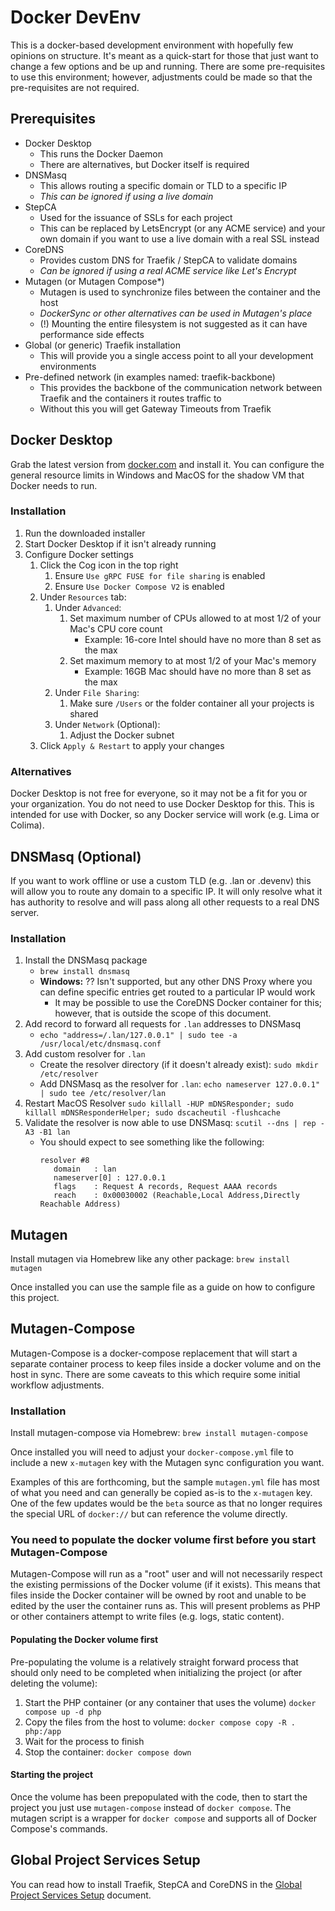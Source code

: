 # Docker DevEnv

This is a docker-based development environment with hopefully few opinions on
structure. It's meant as a quick-start for those that just want to change a few
options and be up and running. There are some pre-requisites to use this
environment; however, adjustments could be made so that the pre-requisites are
not required.

## Prerequisites

- Docker Desktop
  - This runs the Docker Daemon
  - There are alternatives, but Docker itself is required
- DNSMasq
  - This allows routing a specific domain or TLD to a specific IP
  - *This can be ignored if using a live domain*
- StepCA
  - Used for the issuance of SSLs for each project
  - This can be replaced by LetsEncrypt (or any ACME service) and your own
  domain if you want to use a live domain with a real SSL instead
- CoreDNS
  - Provides custom DNS for Traefik / StepCA to validate domains
  - *Can be ignored if using a real ACME service like Let's Encrypt*
- Mutagen (or Mutagen Compose*)
  - Mutagen is used to synchronize files between the container and the host
  - *DockerSync or other alternatives can be used in Mutagen's place*
  - (!) Mounting the entire filesystem is not suggested as it can have
  performance side effects
- Global (or generic) Traefik installation
  - This will provide you a single access point to all your development
environments
- Pre-defined network (in examples named: traefik-backbone)
  - This provides the backbone of the communication network between Traefik and
  the containers it routes traffic to
  - Without this you will get Gateway Timeouts from Traefik

## Docker Desktop

Grab the latest version from [docker.com](http://docker.com) and install it.
You can configure the general resource limits in Windows and MacOS for the
shadow VM that Docker needs to run.

### Installation

1. Run the downloaded installer
1. Start Docker Desktop if it isn't already running
1. Configure Docker settings
   1. Click the Cog icon in the top right
      1. Ensure `Use gRPC FUSE for file sharing` is enabled
      1. Ensure `Use Docker Compose V2` is enabled
   1. Under `Resources` tab:
      1. Under `Advanced`:
         1. Set maximum number of CPUs allowed to at most 1/2 of your Mac's CPU
         core count
            - Example: 16-core Intel should have no more than 8 set as the max
         1. Set maximum memory to at most 1/2 of your Mac's memory
            - Example: 16GB Mac should have no more than 8 set as the max
      1. Under `File Sharing`:
         1. Make sure `/Users` or the folder container all your projects is
         shared
      1. Under `Network` (Optional):
         1. Adjust the Docker subnet
   1. Click `Apply & Restart` to apply your changes

### Alternatives

Docker Desktop is not free for everyone, so it may not be a fit for you or your
organization. You do not need to use Docker Desktop for this. This is intended
for use with Docker, so any Docker service will work (e.g. Lima or Colima).

## DNSMasq (Optional)

If you want to work offline or use a custom TLD (e.g. .lan or .devenv) this
will allow you to route any domain to a specific IP. It will only resolve what
it has authority to resolve and will pass along all other requests to a real
DNS server.

### Installation

1. Install the DNSMasq package
    - `brew install dnsmasq `
    - **Windows:** ?? Isn't supported, but any other DNS Proxy where you can
    define specific entries get routed to a particular IP would work
      - It may be possible to use the CoreDNS Docker container for this;
      however, that is outside the scope of this document.
1. Add record to forward all requests for `.lan` addresses to DNSMasq
    - `echo "address=/.lan/127.0.0.1" | sudo tee -a /usr/local/etc/dnsmasq.conf`
1. Add custom resolver for `.lan`
    - Create the resolver directory (if it doesn't already exist):
    `sudo mkdir /etc/resolver`
    - Add DNSMasq as the resolver for `.lan`:
    `echo nameserver 127.0.0.1" | sudo tee /etc/resolver/lan`
1. Restart MacOS Resolver
   `sudo killall -HUP mDNSResponder;
   sudo killall mDNSResponderHelper;
   sudo dscacheutil -flushcache`
1. Validate the resolver is now able to use DNSMasq:
   `scutil --dns | rep -A3 -B1 lan`
    - You should expect to see something like the following:
      ```
      resolver #8
         domain   : lan
         nameserver[0] : 127.0.0.1
         flags    : Request A records, Request AAAA records
         reach    : 0x00030002 (Reachable,Local Address,Directly Reachable Address)

## Mutagen

Install mutagen via Homebrew like any other package: `brew install mutagen`

Once installed you can use the sample file as a guide on how to configure this
project.

## Mutagen-Compose

Mutagen-Compose is a docker-compose replacement that will start a separate
container process to keep files inside a docker volume and on the host in sync.
There are some caveats to this which require some initial workflow adjustments.

### Installation

Install mutagen-compose via Homebrew: `brew install mutagen-compose`

Once installed you will need to adjust your `docker-compose.yml` file to include
a new `x-mutagen` key with the Mutagen sync configuration you want.

Examples of this are forthcoming, but the sample `mutagen.yml` file has most of
what you need and can generally be copied as-is to the `x-mutagen` key. One of
the few updates would be the `beta` source as that no longer requires the special
URL of `docker://` but can reference the volume directly.

### You need to populate the docker volume first before you start Mutagen-Compose

Mutagen-Compose will run as a "root" user and will not necessarily respect the
existing permissions of the Docker volume (if it exists). This means that files
inside the Docker container will be owned by root and unable to be edited by
the user the container runs as. This will present problems as PHP or other
containers attempt to write files (e.g. logs, static content).

#### Populating the Docker volume first

Pre-populating the volume is a relatively straight forward process that should
only need to be completed when initializing the project (or after deleting
the volume):

1. Start the PHP container (or any container that uses the volume)
`docker compose up -d php`
1. Copy the files from the host to volume: `docker compose copy -R . php:/app`
1. Wait for the process to finish
1. Stop the container: `docker compose down`

#### Starting the project

Once the volume has been prepopulated with the code, then to start the project
you just use `mutagen-compose` instead of `docker compose`. The mutagen script
is a wrapper for `docker compose` and supports all of Docker Compose's
commands.

## Global Project Services Setup

You can read how to install Traefik, StepCA and CoreDNS in the [Global Project Services Setup](documentation/globalServicesSetup.md) document.